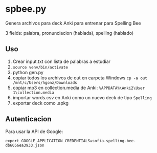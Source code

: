 # spbee.py

Genera archivos para deck Anki para entrenar para Spelling Bee

3 fields:
palabra, pronunciacion (hablada), spelling (hablado)

## Uso

1. Crear input.txt con lista de palabras a estudiar
2. `source venv/bin/activate`
3. python gen.py
4. copiar todos los archivos de out en carpeta Windows `cp -a out /mnt/c/Users/hgonz/Downloads`
5. copiar mp3 en collection.media de Anki: `%APPDATA%\Anki2\User 1\collection.media`
6. importar words.csv en Anki como un nuevo deck de tipo `Spelling`
7. exportar deck como .apkg

## Autenticacion

Para usar la API de Google:
```
export GOOGLE_APPLICATION_CREDENTIALS=sofia-spelling-bee-db6056ea3933.json
```